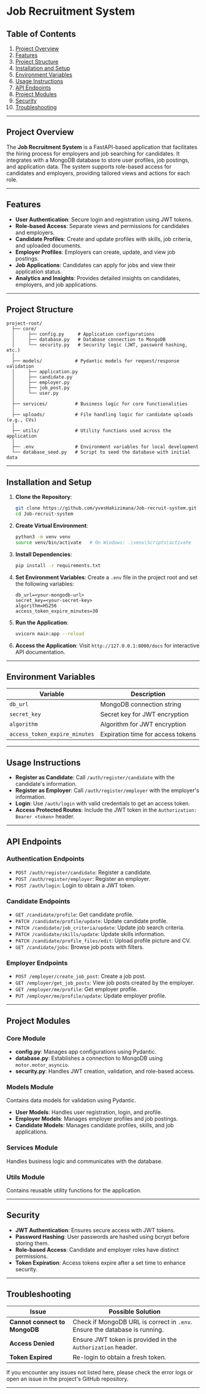 # Job Recruitment System

## Table of Contents
1. [Project Overview](#project-overview)
2. [Features](#features)
3. [Project Structure](#project-structure)
4. [Installation and Setup](#installation-and-setup)
5. [Environment Variables](#environment-variables)
6. [Usage Instructions](#usage-instructions)
7. [API Endpoints](#api-endpoints)
8. [Project Modules](#project-modules)
9. [Security](#security)
10. [Troubleshooting](#troubleshooting)

---

## Project Overview
The **Job Recruitment System** is a FastAPI-based application that facilitates the hiring process for employers and job searching for candidates. It integrates with a MongoDB database to store user profiles, job postings, and application data. The system supports role-based access for candidates and employers, providing tailored views and actions for each role.

---

## Features
- **User Authentication**: Secure login and registration using JWT tokens.
- **Role-based Access**: Separate views and permissions for candidates and employers.
- **Candidate Profiles**: Create and update profiles with skills, job criteria, and uploaded documents.
- **Employer Profiles**: Employers can create, update, and view job postings.
- **Job Applications**: Candidates can apply for jobs and view their application status.
- **Analytics and Insights**: Provides detailed insights on candidates, employers, and job applications.

---

## Project Structure
```
project-root/
  ├── core/
  │     ├── config.py     # Application configurations
  │     ├── database.py   # Database connection to MongoDB
  │     └── security.py   # Security logic (JWT, password hashing, etc.)
  │
  ├── models/            # Pydantic models for request/response validation
  │     ├── application.py
  │     ├── candidate.py
  │     ├── employer.py
  │     ├── job_post.py
  │     └── user.py
  │
  ├── services/          # Business logic for core functionalities
  │
  ├── uploads/           # File handling logic for candidate uploads (e.g., CVs)
  │
  ├── utils/             # Utility functions used across the application
  │
  ├── .env               # Environment variables for local development
  └── database_seed.py   # Script to seed the database with initial data
```

---

## Installation and Setup

1. **Clone the Repository**:
    ```bash
    git clone https://github.com/yvesHakizimana/Job-recruit-system.git
    cd Job-recruit-system
    ```

2. **Create Virtual Environment**:
    ```bash
    python3 -m venv venv
    source venv/bin/activate   # On Windows: .\venv\Scripts\activate
    ```

3. **Install Dependencies**:
    ```bash
    pip install -r requirements.txt
    ```

4. **Set Environment Variables**:
    Create a `.env` file in the project root and set the following variables:
    ```env
    db_url=<your-mongodb-url>
    secret_key=<your-secret-key>
    algorithm=HS256
    access_token_expire_minutes=30
    ```

5. **Run the Application**:
    ```bash
    uvicorn main:app --reload
    ```

6. **Access the Application**:
    Visit `http://127.0.0.1:8000/docs` for interactive API documentation.

---

## Environment Variables
| Variable                | Description                      |
|------------------------|----------------------------------|
| `db_url`                | MongoDB connection string         |
| `secret_key`            | Secret key for JWT encryption     |
| `algorithm`             | Algorithm for JWT encryption     |
| `access_token_expire_minutes` | Expiration time for access tokens |

---

## Usage Instructions
- **Register as Candidate**: Call `/auth/register/candidate` with the candidate's information.
- **Register as Employer**: Call `/auth/register/employer` with the employer's information.
- **Login**: Use `/auth/login` with valid credentials to get an access token.
- **Access Protected Routes**: Include the JWT token in the `Authorization: Bearer <token>` header.

---

## API Endpoints
### Authentication Endpoints
- `POST /auth/register/candidate`: Register a candidate.
- `POST /auth/register/employer`: Register an employer.
- `POST /auth/login`: Login to obtain a JWT token.

### Candidate Endpoints
- `GET /candidate/profile`: Get candidate profile.
- `PATCH /candidate/profile/update`: Update candidate profile.
- `PATCH /candidate/job_criteria/update`: Update job search criteria.
- `PATCH /candidate/skills/update`: Update skills information.
- `PATCH /candidate/profile_files/edit`: Upload profile picture and CV.
- `GET /candidate/jobs`: Browse job posts with filters.

### Employer Endpoints
- `POST /employer/create_job_post`: Create a job post.
- `GET /employer/get_job_posts`: View job posts created by the employer.
- `GET /employer/me/profile`: Get employer profile.
- `PUT /employer/me/profile/update`: Update employer profile.

---

## Project Modules
### **Core Module**
- **config.py**: Manages app configurations using Pydantic.
- **database.py**: Establishes a connection to MongoDB using `motor.motor_asyncio`.
- **security.py**: Handles JWT creation, validation, and role-based access.

### **Models Module**
Contains data models for validation using Pydantic.
- **User Models**: Handles user registration, login, and profile.
- **Employer Models**: Manages employer profiles and job postings.
- **Candidate Models**: Manages candidate profiles, skills, and job applications.

### **Services Module**
Handles business logic and communicates with the database.

### **Utils Module**
Contains reusable utility functions for the application.

---

## Security
- **JWT Authentication**: Ensures secure access with JWT tokens.
- **Password Hashing**: User passwords are hashed using bcrypt before storing them.
- **Role-based Access**: Candidate and employer roles have distinct permissions.
- **Token Expiration**: Access tokens expire after a set time to enhance security.

---

## Troubleshooting
| Issue                      | Possible Solution                |
|----------------------------|-----------------------------------|
| **Cannot connect to MongoDB** | Check if MongoDB URL is correct in `.env`. Ensure the database is running. |
| **Access Denied**             | Ensure JWT token is provided in the `Authorization` header. |
| **Token Expired**             | Re-login to obtain a fresh token. |

If you encounter any issues not listed here, please check the error logs or open an issue in the project's GitHub repository.

---
